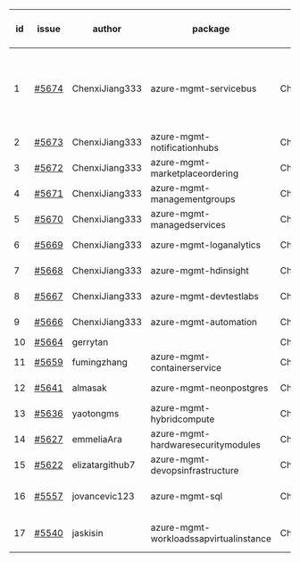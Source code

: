 | id | issue | author | package | assignee | bot advice | created date of issue | target release date | date from target |
| ------ | ------ | ------ | ------ | ------ | ------ | ------ | ------ | :-----: |
| 1 | [#5674](https://github.com/Azure/sdk-release-request/issues/5674) | ChenxiJiang333 | azure-mgmt-servicebus | ChenxiJiang333 | new version is 0.0.0, please check base branch! | 11-04 | fail to get. |  |
| 2 | [#5673](https://github.com/Azure/sdk-release-request/issues/5673) | ChenxiJiang333 | azure-mgmt-notificationhubs | ChenxiJiang333 |  | 11-04 | fail to get. |  |
| 3 | [#5672](https://github.com/Azure/sdk-release-request/issues/5672) | ChenxiJiang333 | azure-mgmt-marketplaceordering | ChenxiJiang333 |  | 11-04 | fail to get. |  |
| 4 | [#5671](https://github.com/Azure/sdk-release-request/issues/5671) | ChenxiJiang333 | azure-mgmt-managementgroups | ChenxiJiang333 |  | 11-04 | fail to get. |  |
| 5 | [#5670](https://github.com/Azure/sdk-release-request/issues/5670) | ChenxiJiang333 | azure-mgmt-managedservices | ChenxiJiang333 |  | 11-04 | fail to get. |  |
| 6 | [#5669](https://github.com/Azure/sdk-release-request/issues/5669) | ChenxiJiang333 | azure-mgmt-loganalytics | ChenxiJiang333 |  | 11-04 | fail to get. |  |
| 7 | [#5668](https://github.com/Azure/sdk-release-request/issues/5668) | ChenxiJiang333 | azure-mgmt-hdinsight | ChenxiJiang333 |  | 11-04 | fail to get. |  |
| 8 | [#5667](https://github.com/Azure/sdk-release-request/issues/5667) | ChenxiJiang333 | azure-mgmt-devtestlabs | ChenxiJiang333 |  | 11-04 | fail to get. |  |
| 9 | [#5666](https://github.com/Azure/sdk-release-request/issues/5666) | ChenxiJiang333 | azure-mgmt-automation | ChenxiJiang333 |  | 11-04 | fail to get. |  |
| 10 | [#5664](https://github.com/Azure/sdk-release-request/issues/5664) | gerrytan |  | ChenxiJiang333 |  | 11-04 |  | 0 |
| 11 | [#5659](https://github.com/Azure/sdk-release-request/issues/5659) | fumingzhang | azure-mgmt-containerservice | ChenxiJiang333 | MultiAPI | 10-30 | 11-12 |  |
| 12 | [#5641](https://github.com/Azure/sdk-release-request/issues/5641) | almasak | azure-mgmt-neonpostgres | ChenxiJiang333 | FirstBeta. TypeSpec. | 10-23 | 11-21 |  |
| 13 | [#5636](https://github.com/Azure/sdk-release-request/issues/5636) | yaotongms | azure-mgmt-hybridcompute | ChenxiJiang333 |  | 10-23 | 11-22 |  |
| 14 | [#5627](https://github.com/Azure/sdk-release-request/issues/5627) | emmeliaAra | azure-mgmt-hardwaresecuritymodules | ChenxiJiang333 |  | 10-22 | 11-22 |  |
| 15 | [#5622](https://github.com/Azure/sdk-release-request/issues/5622) | elizatargithub7 | azure-mgmt-devopsinfrastructure | ChenxiJiang333 | TypeSpec. | 10-16 | 11-22 |  |
| 16 | [#5557](https://github.com/Azure/sdk-release-request/issues/5557) | jovancevic123 | azure-mgmt-sql | ChenxiJiang333 | close to release date. | 10-02 | 11-05 | 0 |
| 17 | [#5540](https://github.com/Azure/sdk-release-request/issues/5540) | jaskisin | azure-mgmt-workloadssapvirtualinstance | ChenxiJiang333 | FirstGA. HoldOn. TypeSpec. | 09-27 | 10-24 |  |
